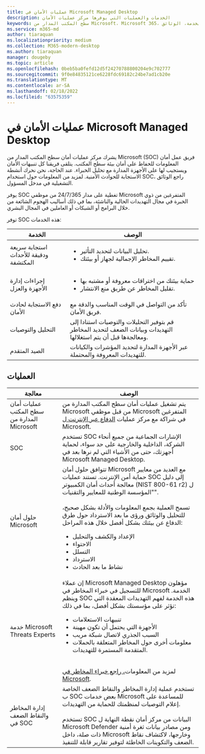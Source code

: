 ```yaml
---
title: عمليات الأمان في Microsoft Managed Desktop
description: الخدمات والعمليات التي يوفرها مركز عمليات الأمان
keywords: سطح المكتب المدار من Microsoft، Microsoft 365، الخدمة، الوثائق
ms.service: m365-md
author: tiaraquan
ms.localizationpriority: medium
ms.collection: M365-modern-desktop
ms.author: tiaraquan
manager: dougeby
ms.topic: article
ms.openlocfilehash: 0beb5ba0fefd12d5f24270788800204e9c702777
ms.sourcegitcommit: 9f0e84835121ce6228fdc69182c24be7ad1cb20e
ms.translationtype: MT
ms.contentlocale: ar-SA
ms.lasthandoff: 02/18/2022
ms.locfileid: "63575359"
---
```

# <a name="security-operations-in-microsoft-managed-desktop"></a>عمليات الأمان في Microsoft Managed Desktop

يشرك مركز عمليات أمان سطح المكتب المدار من Microsoft (SOC) فريق عمل أمان المعلومات للحفاظ على أمان بيئة سطح المكتب. يتلقى فريقنا كل تنبيهات الأمان ويستجيب لها على الأجهزة المدارة مع تحليل الخبراء. عند الحاجة، نحن نحرك أنشطة الاستجابة للحوادث الأمنية. لمزيد من المعلومات حول استخدام SOC، راجع الوثائق التشغيلية في مدخل المسؤول.

يوفر SOC تغطية على مدار 24/7/365 من موظفي Microsoft المتفرغين من ذوي الخبرة في مجال التهديدات الحالية والناشئة، بما في ذلك أساليب الهجوم الشائعة من خلال البرامج أو الشبكات أو العاملين في المجال البشري.

توفر SOC هذه الخدمات:

| الخدمة | الوصف |
| ------ | ------ |
| استجابة سريعة ودقيقة للأحداث المكتشفة | <ul><li>تحليل البيانات لتحديد التأثير.</li><li>تقييم المخاطر الإجمالية لجهاز أو بيئتك.</li></ul>
| إجراءات إدارة الأجهزة والعزل | <ul><li>حماية بيئتك من اختراقات معروفة أو مشتبه بها</li><li>تقليل المخاطر عن طريق منع الانتشار.</li></ul>
| دفع الاستجابة لحادث الأمان | تأكد من التواصل في الوقت المناسب والدقة مع فريق الأمان. |
| التحليل والتوصيات | قم بتوفير التحليلات والتوصيات استنادا إلى التهديدات وبيانات الضعف لتحديد المخاطر ومعالجةها قبل أن يتم استغلالها.
| الصيد المتقدم | عبر الأجهزة المدارة لتحديد المؤشرات والكيانات للتهديدات المعروفة والمحتملة.|

## <a name="processes"></a>العمليات

| معالجة | الوصف |
| ------ | ------ |
| عمليات أمان سطح المكتب المدارة من Microsoft |  يتم تشغيل عمليات أمان سطح المكتب المدارة من Microsoft من قبل موظفي Microsoft المتفرغين في شراكة مع مركز عمليات [الدفاع عبر الإنترنت ل](https://www.microsoft.com/msrc/cdoc) Microsoft. |
| SOC | تستخدم SOC الإشارات الجماعية من جميع أنحاء الشركة، الداخلية والخارجية على حد سواء، لحماية أجهزتك، حتى من الأشياء التي لم نرها بعد في Microsoft Managed Desktop.
| حلول أمان Microsoft | تتوافق حلول أمان Microsoft مع العديد من معايير حماية أمن الإنترنت. تستند عمليات SOC إلى دليل معالجة أحداث أمان الكمبيوتر (NIST 800-61 r2) ل "المؤسسة الوطنية للمعايير والتقنيات". <br><br> تسمح العملية بجمع المعلومات والأدلة بشكل صحيح، للتحليل والوثائق ورؤى ما بعد الاسترداد حول طرق الدفاع عن بيئتك بشكل أفضل خلال هذه المراحل: <ul><li>الإعداد والكشف والتحليل</li><li>الاحتواء</li><li>التسلل</li><li>الاسترداد</li><li>نشاط ما بعد الحادث</li></ul>
| خدمة Microsoft Threats Experts | إن عملاء Microsoft Managed Desktop مؤهلون للتسجيل في خبراء المخاطر في Microsoft الخدمة. وينظم SOC هذه الخدمة لفهم التهديدات المعقدة التي تؤثر على مؤسستك بشكل أفضل، بما في ذلك: <br><ul><li>تنبيهات الاستعلامات</li><li>الأجهزة التي يحتمل أن تكون مهينة</li><li>السبب الجذري لاتصال شبكة مريب</li><li>معلومات أخرى حول المخاطر المتعلقة بالحملات المتقدمة المستمرة للتهديدات.</li></ul><br>لمزيد من المعلومات[، راجع خبراء المخاطر في Microsoft](/windows/security/threat-protection/microsoft-defender-atp/microsoft-threat-experts).|
| إدارة المخاطر والنقاط الضعف في SOC | تستخدم عملية إدارة المخاطر والنقاط الضعف الخاصة ب SOC بعض خدمات Microsoft للمساعدة على إعلام التوصيات لمنظمتك للحماية من التهديدات. <br><br>تستخدم SOC البيانات من مركز أمان نقطة النهاية ل Microsoft Defender ومن مصادر بيانات ثغرة أمنية ذات صلة، داخل Microsoft وخارجها، لاكتشاف نقاط الضعف والتكوينات الخاطئة لتوفير تقارير قابلة للتنفيذ. |
